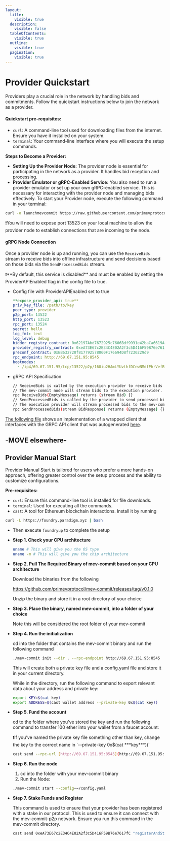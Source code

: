 ```yaml
---
layout:
  title:
    visible: true
  description:
    visible: false
  tableOfContents:
    visible: true
  outline:
    visible: true
  pagination:
    visible: true
---
```


# Provider Quickstart

Providers play a crucial role in the network by handling bids and commitments. Follow the quickstart instructions below to join the network as a provider.

#### Quickstart p**re-requisites:**

* `curl`: A command-line tool used for downloading files from the internet. Ensure you have it installed on your system.
* `terminal`: Your command-line interface where you will execute the setup commands.

**Steps to Become a Provider:**

* **Setting Up the Provider Node:** The provider node is essential for participating in the network as a provider. It handles bid reception and processing.
* **Provider Emulator or gRPC-Enabled Service:** You also need to run a provider emulator or set up your own gRPC-enabled service. This is necessary for interacting with the provider node and managing bids effectively. To start your Provider node, execute the following command in your terminal:

```bash
curl -o launchmevcommit https://raw.githubusercontent.com/primevprotocol/scripts/main/launchmevcommit && chmod +x launchmevcommit && ./launchmevcommit --rpc-url http://69.67.151.95:8545 --node-type provider
```

❗You will need to expose port 13523 on your local machine to allow the provider node to establish connections that are incoming to the node.

#### gRPC Node Connection

Once a provider node is up and running, you can use the `ReceiveBids` stream to receive bids into offline infrastructure and send decisions based on those bids via the `SendProcessedBids` stream.

❗\*\*By default, this service is disabled\*\* and must be enabled by setting the ProviderAPIEnabled flag in the config file to true.

*   Config file with ProviderAPIEnabled set to true

    ```yaml
    **expose_provider_api: true**
    priv_key_file: /path/to/key
    peer_type: provider
    p2p_port: 13522
    http_port: 13523
    rpc_port: 13524
    secret: hello
    log_fmt: text
    log_level: debug
    bidder_registry_contract: 0x62197Abd7672925c7606Bdf9931e42baCa6619AD
    provider_registry_contract: 0xeA73E67c2E34C4E02A2f3c5D416F59B76e7617fC
    preconf_contract: 0xBB632720f817792578060F176694D8f7230229d9
    rpc_endpoint: http://69.67.151.95:8545
    bootnodes:
      - /ip4/69.67.151.95/tcp/13522/p2p/16Uiu2HAmLYUvthfDCewNMdfPhrVefBbsfaPL22fWWfC2zuoh5SpV
    ```
*   gRPC API Specification

    ```bash
    // ReceiveBids is called by the execution provider to receive bids from the mev-commit node.
    // The mev-commit node will stream bids to the execution provider.
    rpc ReceiveBids(EmptyMessage) returns (stream Bid) {}
    // SendProcessedBids is called by the provider to send processed bids to the mev-commit node.
    // The execution provider will stream processed bids to the mev-commit node.
    rpc SendProcessedBids(stream BidResponse) returns (EmptyMessage) {}
    ```

[The following file](https://github.com/primevprotocol/mev-commit/blob/main/integrationtest/provider/client.go) shows an implementation of a wrapped client that interfaces with the GRPC API client that was autogenerated [here](https://github.com/primevprotocol/mev-commit/blob/main/gen/go/rpc/providerapi/v1/providerapi.pb.go).

##

##

## -MOVE elsewhere-

## Provider Manual Start

Provider Manual Start is tailored for users who prefer a more hands-on approach, offering greater control over the setup process and the ability to customize configurations.

**Pre-requisites:**

* `curl`: Ensure this command-line tool is installed for file downloads.
* `terminal`: Used for executing all the commands.
* `cast`: A tool for Ethereum blockchain interactions. Install it by running

```bash
curl -L https://foundry.paradigm.xyz | bash
```

* Then execute `foundryup` to complete the setup
*   **Step 1. Check your CPU architecture**

    ```bash
    uname # This will give you the OS type
    uname -m # This will give you the chip architecture
    ```
*   **Step 2. Pull The Required Binary of mev-commit based on your CPU architecture**

    Download the binaries from the following

    https://github.com/primevprotocol/mev-commit/releases/tag/v0.1.0

    Unzip the binary and store it in a root directory of your choice
*   **Step 3. Place the binary, named mev-commit, into a folder of your choice**

    Note this will be considered the root folder of your mev-commit
*   **Step 4. Run the initialization**

    cd into the folder that contains the mev-commit binary and run the following command

    ```bash
    ./mev-commit init --dir . --rpc-endpoint http://69.67.151.95:8545  --peer-type provider
    ```

    This will create both a private key file and a config.yaml file and store it in your current directory.

    While in the directory, run the following command to export relevant data about your address and private key:

    ```bash
    export KEY=$(cat key)
    export ADDRESS=$(cast wallet address --private-key 0x$(cat key))
    ```
*   **Step 5. Fund the account**

    cd to the folder where you’ve stored the key and run the following command to transfer 100 ether into your wallet from a faucet account:

    ❗If you’ve named the private key file something other than key, change the key to the correct name in \`--private-key 0x$(cat \*\*\*key\*\*\*))\`

    ```bash
    cast send --rpc-url [http://69.67.151.95:8545](http://69.67.151.95:8545/) --private-key 0x7c9bf0f015874594d321c1c01ada3166c3509bbd91f76f9e4d7380c2df269c55 $(cast wallet address --private-key 0x$(cat key)) --value 100ether
    ```
*   **Step 6. Run the node**

    1. cd into the folder with your mev-commit binary
    2. Run the Node:

    ```bash
    ./mev-commit start --config=~/config.yaml
    ```
*   **Step 7. Stake Funds and Register**

    This command is used to ensure that your provider has been registered with a stake in our protocol. This is used to ensure it can connect with the mev-commit-p2p network. Ensure you run this command in the mev-commit directory.

    ```bash
    cast send 0xeA73E67c2E34C4E02A2f3c5D416F59B76e7617fC "registerAndStake()" $(cast wallet address --private-key 0x$(cat key)) --rpc-url http://69.67.151.95:8545 --private-key $(cat key) --value 100ether
    ```
